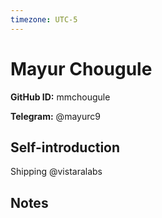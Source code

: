 ```yaml
---
timezone: UTC-5
---
```


# Mayur Chougule

**GitHub ID:** mmchougule

**Telegram:** @mayurc9

## Self-introduction

Shipping @vistaralabs

## Notes

<!-- Content_START -->


<!-- Content_END -->
